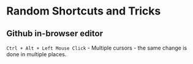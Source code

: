 # Random Shortcuts and Tricks

## Github in-browser editor

`Ctrl + Alt + Left Mouse Click` - Multiple cursors - the same change is done in multiple places.
